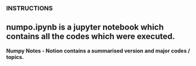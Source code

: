### INSTRUCTIONS
**numpo.ipynb is a jupyter notebook which contains all the codes which were executed.**
-----------------------
**Numpy Notes - Notion contains a summarised version and major codes / topics.**
